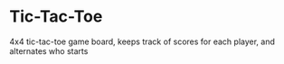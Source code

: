 # Tic-Tac-Toe

4x4 tic-tac-toe game board, keeps track of scores for each player, and alternates who starts
